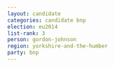 ```yaml
---
layout: candidate
categories: candidate bnp
election: eu2014
list-rank: 3
person: gordon-johnson
region: yorkshire-and-the-humber
party: bnp
---
```

